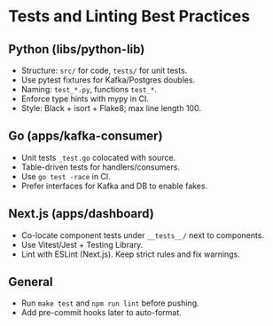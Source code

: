 # Tests and Linting Best Practices

## Python (libs/python-lib)
- Structure: `src/` for code, `tests/` for unit tests.
- Use pytest fixtures for Kafka/Postgres doubles.
- Naming: `test_*.py`, functions `test_*`.
- Enforce type hints with mypy in CI.
- Style: Black + isort + Flake8; max line length 100.

## Go (apps/kafka-consumer)
- Unit tests `_test.go` colocated with source.
- Table-driven tests for handlers/consumers.
- Use `go test -race` in CI.
- Prefer interfaces for Kafka and DB to enable fakes.

## Next.js (apps/dashboard)
- Co-locate component tests under `__tests__/` next to components.
- Use Vitest/Jest + Testing Library.
- Lint with ESLint (Next.js). Keep strict rules and fix warnings.

## General
- Run `make test` and `npm run lint` before pushing.
- Add pre-commit hooks later to auto-format.
